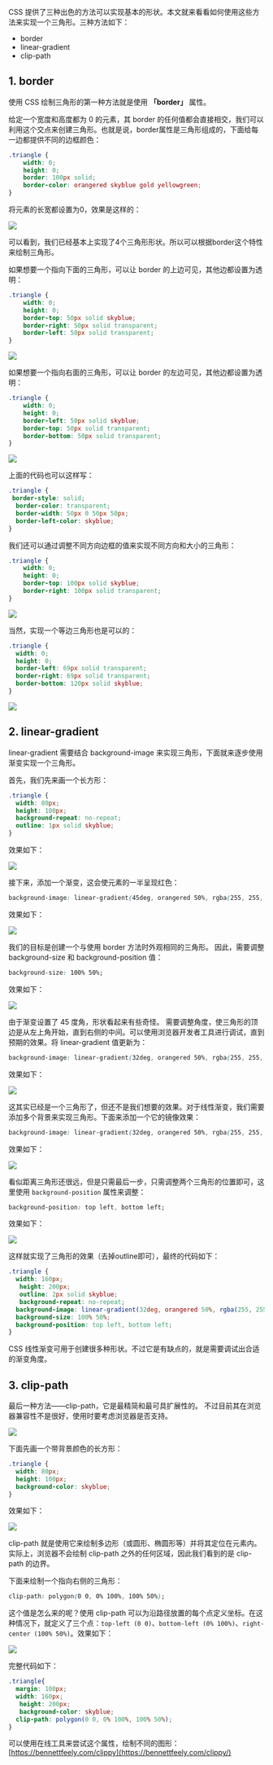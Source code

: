 CSS 提供了三种出色的方法可以实现基本的形状。本文就来看看如何使用这些方法来实现一个三角形。三种方法如下：

-   border
-   linear-gradient
-   clip-path

## **1. border**

使用 CSS 绘制三角形的第一种方法就是使用 **「border」** 属性。

给定一个宽度和高度都为 0 的元素，其 border 的任何值都会直接相交，我们可以利用这个交点来创建三角形。也就是说，border属性是三角形组成的，下面给每一边都提供不同的边框颜色：

```css
.triangle {
    width: 0;
    height: 0;
    border: 100px solid;
    border-color: orangered skyblue gold yellowgreen;
}
```

将元素的长宽都设置为0，效果是这样的：

![](https://pic3.zhimg.com/80/v2-6027d98cccaf10b137525e1cf33deb22_1440w.webp)

可以看到，我们已经基本上实现了4个三角形形状。所以可以根据border这个特性来绘制三角形。

如果想要一个指向下面的三角形，可以让 border 的上边可见，其他边都设置为透明：

```css
.triangle {
    width: 0;
    height: 0;
    border-top: 50px solid skyblue;
    border-right: 50px solid transparent;
    border-left: 50px solid transparent;
}
```

  

![](https://pic2.zhimg.com/80/v2-b836f481e6d9f714deddf4f6205abead_1440w.webp)

如果想要一个指向右面的三角形，可以让 border 的左边可见，其他边都设置为透明：

```css
.triangle {
    width: 0;
    height: 0;
    border-left: 50px solid skyblue;
    border-top: 50px solid transparent;
    border-bottom: 50px solid transparent;
}
```

![](https://pic3.zhimg.com/80/v2-cce1c1cdccc784fe0512a01759b61146_1440w.webp)

上面的代码也可以这样写：

```css
.triangle {
 border-style: solid;
  border-color: transparent;
  border-width: 50px 0 50px 50px;
  border-left-color: skyblue;
}
```

我们还可以通过调整不同方向边框的值来实现不同方向和大小的三角形：

```css
.triangle {
    width: 0;
    height: 0;
    border-top: 100px solid skyblue;
    border-right: 100px solid transparent;
}
```

![](https://pic2.zhimg.com/80/v2-ac3e00138d65ee51c844f627e2d382d9_1440w.webp)

当然，实现一个等边三角形也是可以的：

```css
.triangle {
  width: 0;
  height: 0;
  border-left: 69px solid transparent;  
  border-right: 69px solid transparent;  
  border-bottom: 120px solid skyblue; 
}
```

![](https://pic3.zhimg.com/80/v2-c4b02c2bfdbfc4a11d851ecf9a66f59e_1440w.webp)

## **2. linear-gradient**

linear-gradient 需要结合 background-image 来实现三角形，下面就来逐步使用渐变实现一个三角形。

首先，我们先来画一个长方形：

```css
.triangle {
  width: 80px;
  height: 100px;
  background-repeat: no-repeat;
  outline: 1px solid skyblue;
}
```

效果如下：

![](https://pic1.zhimg.com/80/v2-f90f46780f38f335047362ea429726ac_1440w.webp)

接下来，添加一个渐变，这会使元素的一半呈现红色：

```css
background-image: linear-gradient(45deg, orangered 50%, rgba(255, 255, 255, 0) 50%);
```

效果如下：

![](https://pic3.zhimg.com/80/v2-df8849851672f8f37f2764d8e2857272_1440w.webp)

我们的目标是创建一个与使用 border 方法时外观相同的三角形。 因此，需要调整 background-size 和 background-position 值：

```css
background-size: 100% 50%;
```

效果如下：

![](https://pic1.zhimg.com/80/v2-3ff0179c2dc4fb606111d9e520094b7c_1440w.webp)

由于渐变设置了 45 度角，形状看起来有些奇怪。 需要调整角度，使三角形的顶边是从左上角开始，直到右侧的中间。可以使用浏览器开发者工具进行调试，直到预期的效果。将 linear-gradient 值更新为：

```css
background-image: linear-gradient(32deg, orangered 50%, rgba(255, 255, 255, 0) 50%);
```

效果如下：

![](https://pic3.zhimg.com/80/v2-9afc734e51e214c8ebfe760bb604d2f6_1440w.webp)

这其实已经是一个三角形了，但还不是我们想要的效果。对于线性渐变，我们需要添加多个背景来实现三角形。下面来添加一个它的镜像效果：

```css
background-image: linear-gradient(32deg, orangered 50%, rgba(255, 255, 255, 0) 50%), linear-gradient(148deg, orangered 50%, rgba(255, 255, 255, 0) 50%);
```

效果如下：

![](https://pic1.zhimg.com/80/v2-65d6e7a7bc133fae10611840f3a84c8c_1440w.webp)

看似距离三角形还很远，但是只需最后一步，只需调整两个三角形的位置即可，这里使用 `background-position` 属性来调整：

```css
background-position: top left, bottom left;
```

效果如下：

![](https://pic4.zhimg.com/80/v2-046162d4025db32e98c814441b9558cb_1440w.webp)

这样就实现了三角形的效果（去掉outline即可），最终的代码如下：

```css
.triangle {
  width: 160px;
   height: 200px;
   outline: 2px solid skyblue;
   background-repeat: no-repeat;
  background-image: linear-gradient(32deg, orangered 50%, rgba(255, 255, 255, 0) 50%), linear-gradient(148deg, orangered 50%, rgba(255, 255, 255, 0) 50%);
  background-size: 100% 50%;
  background-position: top left, bottom left;
}
```

CSS 线性渐变可用于创建很多种形状。不过它是有缺点的，就是需要调试出合适的渐变角度。

## **3. clip-path**

最后一种方法——clip-path，它是最精简和最可具扩展性的。 不过目前其在浏览器兼容性不是很好，使用时要考虑浏览器是否支持。

![](https://pic2.zhimg.com/80/v2-c82214e81ccfc06c883dcd897b3a9521_1440w.webp)

下面先画一个带背景颜色的长方形：

```css
.triangle {
  width: 80px;
  height: 100px;
  background-color: skyblue;
}
```

效果如下：

![](https://pic2.zhimg.com/80/v2-46ee9f9e03051dbd424f750e1c1b14d9_1440w.webp)

clip-path 就是使用它来绘制多边形（或圆形、椭圆形等）并将其定位在元素内。实际上，浏览器不会绘制 clip-path 之外的任何区域，因此我们看到的是 clip-path 的边界。

下面来绘制一个指向右侧的三角形：

```css
clip-path: polygon(0 0, 0% 100%, 100% 50%);
```

这个值是怎么来的呢？使用 clip-path 可以为沿路径放置的每个点定义坐标。在这种情况下，就定义了三个点：`top-left (0 0)`、`bottom-left (0% 100%)`、`right-center (100% 50%)`。效果如下：

![](https://pic2.zhimg.com/80/v2-332ed2dda5ce998e14e3a6c773f2aacd_1440w.webp)

完整代码如下：

```css
.triangle{
  margin: 100px;
  width: 160px;
   height: 200px;
   background-color: skyblue;
  clip-path: polygon(0 0, 0% 100%, 100% 50%);
}
```

可以使用在线工具来尝试这个属性，绘制不同的图形：[https://bennettfeely.com/clippy](https://bennettfeely.com/clippy/)